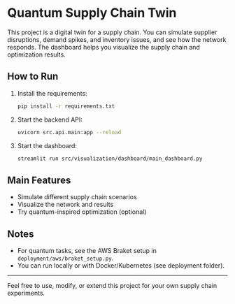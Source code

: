 # Quantum Supply Chain Twin

This project is a digital twin for a supply chain. You can simulate supplier disruptions, demand spikes, and inventory issues, and see how the network responds. The dashboard helps you visualize the supply chain and optimization results.

## How to Run
1. Install the requirements:
   ```bash
   pip install -r requirements.txt
   ```
2. Start the backend API:
   ```bash
   uvicorn src.api.main:app --reload
   ```
3. Start the dashboard:
   ```bash
   streamlit run src/visualization/dashboard/main_dashboard.py
   ```

## Main Features
- Simulate different supply chain scenarios
- Visualize the network and results
- Try quantum-inspired optimization (optional)

## Notes
- For quantum tasks, see the AWS Braket setup in `deployment/aws/braket_setup.py`.
- You can run locally or with Docker/Kubernetes (see deployment folder).

---

Feel free to use, modify, or extend this project for your own supply chain experiments.
